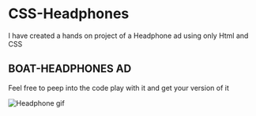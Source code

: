 # CSS-Headphones
I have created a hands on project of a Headphone ad using only Html and CSS
<h2> BOAT-HEADPHONES AD</h2>
<div> Feel free to peep into the code play with it and get your version of it</div>

![Headphone gif](https://user-images.githubusercontent.com/71783722/126844885-7d1f9ebe-87e5-412e-a47b-b1aa20e4a6bf.gif)



